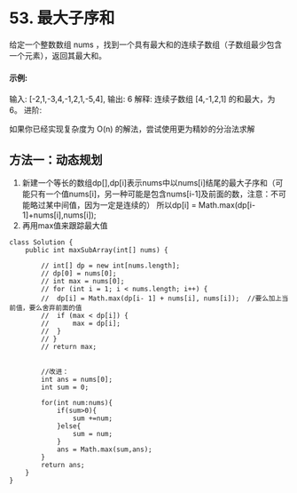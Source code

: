 # 53. 最大子序和
给定一个整数数组 nums ，找到一个具有最大和的连续子数组（子数组最少包含一个元素），返回其最大和。

#### 示例:

输入: [-2,1,-3,4,-1,2,1,-5,4],
输出: 6
解释: 连续子数组 [4,-1,2,1] 的和最大，为 6。
进阶:

如果你已经实现复杂度为 O(n) 的解法，尝试使用更为精妙的分治法求解

## 方法一：动态规划
1. 新建一个等长的数组dp[],dp[i]表示nums中以nums[i]结尾的最大子序和（可能只有一个值nums[i]，另一种可能是包含nums[i-1]及前面的数，注意：不可能略过某中间值，因为一定是连续的）
所以dp[i] = Math.max(dp[i-1]+nums[i],nums[i]);
2. 再用max值来跟踪最大值

```
class Solution {
  	public int maxSubArray(int[] nums) {
    
		// int[] dp = new int[nums.length];
		// dp[0] = nums[0];
		// int max = nums[0];
		// for (int i = 1; i < nums.length; i++) {
		// 	dp[i] = Math.max(dp[i- 1] + nums[i], nums[i]);	//要么加上当前值，要么舍弃前面的值
		// 	if (max < dp[i]) {
		// 		max = dp[i];
		// 	}
		// }
		// return max;


        //改进：
        int ans = nums[0];
        int sum = 0;

        for(int num:nums){
            if(sum>0){
                sum +=num;
            }else{
                sum = num;
            }
            ans = Math.max(sum,ans);
        }
        return ans;
	}
}
```
